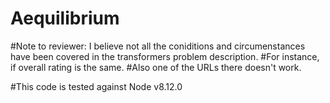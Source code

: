 # Aequilibrium

#Note to reviewer: I believe not all the coniditions and circumenstances have been covered in the transformers problem description. 
#For instance, if overall rating is the same.
#Also one of the URLs there doesn't work.

#This code is tested against Node v8.12.0

